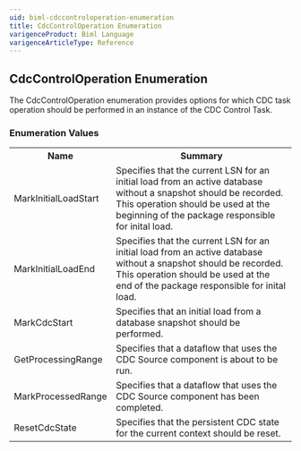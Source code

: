 ```yaml
---
uid: biml-cdccontroloperation-enumeration
title: CdcControlOperation Enumeration
varigenceProduct: Biml Language
varigenceArticleType: Reference
---
```


## CdcControlOperation Enumeration<div class="LanguageSummary"><div class ="SummaryItem">The CdcControlOperation enumeration provides options for which CDC task operation should be performed in an instance of the CDC Control Task.</div></div><div class="EnumValueGroup">### Enumeration Values<table id="EnumValue" class="MemberList"><tbody><tr><th class="MemberNameColumnHeader">Name</th><th class="MemberSummaryColumnHeader">Summary</th></tr><tr class="cd0"><td class="MemberName">MarkInitialLoadStart</td><td class="MemberSummary"><div class ="SummaryItem">Specifies that the current LSN for an initial load from an active database without a snapshot should be recorded.  This operation should be used at the beginning of the package responsible for inital load.</div> </td></tr><tr class="cd1"><td class="MemberName">MarkInitialLoadEnd</td><td class="MemberSummary"><div class ="SummaryItem">Specifies that the current LSN for an initial load from an active database without a snapshot should be recorded.  This operation should be used at the end of the package responsible for inital load.</div> </td></tr><tr class="cd0"><td class="MemberName">MarkCdcStart</td><td class="MemberSummary"><div class ="SummaryItem">Specifies that an initial load from a database snapshot should be performed.</div> </td></tr><tr class="cd1"><td class="MemberName">GetProcessingRange</td><td class="MemberSummary"><div class ="SummaryItem">Specifies that a dataflow that uses the CDC Source component is about to be run.</div> </td></tr><tr class="cd0"><td class="MemberName">MarkProcessedRange</td><td class="MemberSummary"><div class ="SummaryItem">Specifies that a dataflow that uses the CDC Source component has been completed.</div> </td></tr><tr class="cd1"><td class="MemberName">ResetCdcState</td><td class="MemberSummary"><div class ="SummaryItem">Specifies that the persistent CDC state for the current context should be reset.</div> </td></tr></tbody></table></div>